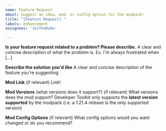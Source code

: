 ```yaml
---
name: Feature Request
about: Suggest an idea, mod, or config option for the modpack!
title: "[Feature Request] "
labels: enhancement
assignees: 'JosTheDude'

---
```


**Is your feature request related to a problem? Please describe.**
A clear and concise description of what the problem is. Ex. I'm always frustrated when [...]

**Describe the solution you'd like**
A clear and concise description of the feature you're suggesting

**Mod Link** (if relevant)
Link!

**Mod Versions** (what versions does it support?) (if relevant)
What versions does the mod support? Developer Toolkit only supports the **latest version supported** by the modpack (i.e. a 1.21.4 release is the only supported version)

**Mod Config Options** (if relevant)
What config options would you want changed or do you recommend?
